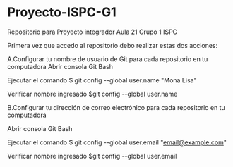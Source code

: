 # Proyecto-ISPC-G1
Repositorio para Proyecto integrador Aula 21 Grupo 1 ISPC 

Primera vez que accedo al repositorio debo realizar estas dos acciones:

A.Configurar tu nombre de usuario de Git para cada repositorio en tu computadora
  Abrir consola Git Bash
  
  Ejecutar el comando
  $ git config --global user.name "Mona Lisa"
  
  Verificar nombre ingresado
  $git config --global user.name
  
 B.Configurar tu dirección de correo electrónico para cada repositorio en tu computadora
 
   Abrir consola Git Bash
  
  Ejecutar el comando
  $ git config --global user.email "email@example.com"
  
  Verificar nombre ingresado
  $git config --global user.email
 

